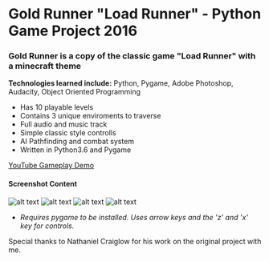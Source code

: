 # Gold Runner "Load Runner" - Python Game Project 2016

### Gold Runner is a copy of the classic game "Load Runner" with a minecraft theme
__Technologies learned include:__ Python, Pygame, Adobe Photoshop, Audacity, Object Oriented Programming
- Has 10 playable levels
- Contains 3 unique enviroments to traverse
- Full audio and music track
- Simple classic style controlls
- AI Pathfinding and combat system
- Written in Python3.6 and Pygame

[YouTube Gameplay Demo](https://www.youtube.com/watch?v=nAeWnMiyRws)

#### Screenshot Content
![alt text](https://raw.githubusercontent.com/DaltonFox/GoldRunner/master/GitContent/Image_start.png)
![alt text](https://raw.githubusercontent.com/DaltonFox/GoldRunner/master/GitContent/Image_cave.png)
![alt text](https://raw.githubusercontent.com/DaltonFox/GoldRunner/master/GitContent/Image_cave2.png)
![alt text](https://raw.githubusercontent.com/DaltonFox/GoldRunner/master/GitContent/Image_castle.png)


- *Requires pygame to be installed. Uses arrow keys and the 'z' and 'x' key for controls.*

Special thanks to Nathaniel Craiglow for his work on the original project with me.
